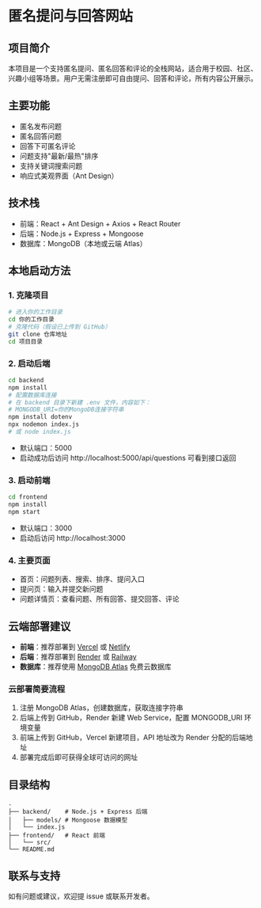 # 匿名提问与回答网站

## 项目简介

本项目是一个支持匿名提问、匿名回答和评论的全栈网站，适合用于校园、社区、兴趣小组等场景。用户无需注册即可自由提问、回答和评论，所有内容公开展示。

## 主要功能
- 匿名发布问题
- 匿名回答问题
- 回答下可匿名评论
- 问题支持"最新/最热"排序
- 支持关键词搜索问题
- 响应式美观界面（Ant Design）

## 技术栈
- 前端：React + Ant Design + Axios + React Router
- 后端：Node.js + Express + Mongoose
- 数据库：MongoDB（本地或云端 Atlas）

## 本地启动方法

### 1. 克隆项目

```bash
# 进入你的工作目录
cd 你的工作目录
# 克隆代码（假设已上传到 GitHub）
git clone 仓库地址
cd 项目目录
```

### 2. 启动后端

```bash
cd backend
npm install
# 配置数据库连接
# 在 backend 目录下新建 .env 文件，内容如下：
# MONGODB_URI=你的MongoDB连接字符串
npm install dotenv
npx nodemon index.js
# 或 node index.js
```

- 默认端口：5000
- 启动成功后访问 http://localhost:5000/api/questions 可看到接口返回

### 3. 启动前端

```bash
cd frontend
npm install
npm start
```

- 默认端口：3000
- 启动后访问 http://localhost:3000

### 4. 主要页面
- 首页：问题列表、搜索、排序、提问入口
- 提问页：输入并提交新问题
- 问题详情页：查看问题、所有回答、提交回答、评论

## 云端部署建议

- **前端**：推荐部署到 [Vercel](https://vercel.com/) 或 [Netlify](https://www.netlify.com/)
- **后端**：推荐部署到 [Render](https://render.com/) 或 [Railway](https://railway.app/)
- **数据库**：推荐使用 [MongoDB Atlas](https://www.mongodb.com/atlas/database) 免费云数据库

### 云部署简要流程
1. 注册 MongoDB Atlas，创建数据库，获取连接字符串
2. 后端上传到 GitHub，Render 新建 Web Service，配置 MONGODB_URI 环境变量
3. 前端上传到 GitHub，Vercel 新建项目，API 地址改为 Render 分配的后端地址
4. 部署完成后即可获得全球可访问的网址

## 目录结构
```
.
├── backend/    # Node.js + Express 后端
│   ├── models/ # Mongoose 数据模型
│   └── index.js
├── frontend/   # React 前端
│   └── src/
└── README.md
```

## 联系与支持
如有问题或建议，欢迎提 issue 或联系开发者。 